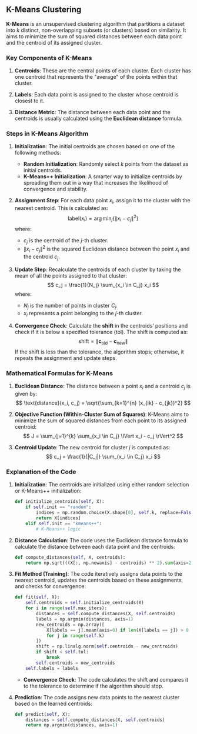 ## K-Means Clustering

**K-Means** is an unsupervised clustering algorithm that partitions a dataset into $k$ distinct, non-overlapping subsets (or clusters) based on similarity. It aims to minimize the sum of squared distances between each data point and the centroid of its assigned cluster.

### Key Components of K-Means

1. **Centroids**: These are the central points of each cluster. Each cluster has one centroid that represents the "average" of the points within that cluster.

2. **Labels**: Each data point is assigned to the cluster whose centroid is closest to it.

3. **Distance Metric**: The distance between each data point and the centroids is usually calculated using the **Euclidean distance** formula.

### Steps in K-Means Algorithm

1. **Initialization**:
   The initial centroids are chosen based on one of the following methods:
   - **Random Initialization**: Randomly select $k$ points from the dataset as initial centroids.
   - **K-Means++ Initialization**: A smarter way to initialize centroids by spreading them out in a way that increases the likelihood of convergence and stability.

2. **Assignment Step**:
   For each data point $x_i$, assign it to the cluster with the nearest centroid. This is calculated as:
   $$
   \text{label}(x_i) = \arg\min_{j} \left\{ \lVert x_i - c_j \rVert^2 \right\}
   $$
   where:
   - $c_j$ is the centroid of the $j$-th cluster.
   - $\lVert x_i - c_j \rVert^2$ is the squared Euclidean distance between the point $x_i$ and the centroid $c_j$.

3. **Update Step**:
   Recalculate the centroids of each cluster by taking the mean of all the points assigned to that cluster:
   $$
   c_j = \frac{1}{N_j} \sum_{x_i \in C_j} x_i
   $$
   where:
   - $N_j$ is the number of points in cluster $C_j$.
   - $x_i$ represents a point belonging to the $j$-th cluster.

4. **Convergence Check**:
   Calculate the **shift** in the centroids’ positions and check if it is below a specified tolerance ($\text{tol}$). The shift is computed as:
   $$
   \text{shift} = \lVert \mathbf{c}_{\text{old}} - \mathbf{c}_{\text{new}} \rVert
   $$
   If the shift is less than the tolerance, the algorithm stops; otherwise, it repeats the assignment and update steps.

### Mathematical Formulas for K-Means

1. **Euclidean Distance**:
   The distance between a point $x_i$ and a centroid $c_j$ is given by:
   $$
   \text{distance}(x_i, c_j) = \sqrt{\sum_{k=1}^{n} (x_{ik} - c_{jk})^2}
   $$

2. **Objective Function (Within-Cluster Sum of Squares)**:
   K-Means aims to minimize the sum of squared distances from each point to its assigned centroid:
   $$
   J = \sum_{j=1}^{k} \sum_{x_i \in C_j} \lVert x_i - c_j \rVert^2
   $$

3. **Centroid Update**:
   The new centroid for cluster $j$ is computed as:
   $$
   c_j = \frac{1}{|C_j|} \sum_{x_i \in C_j} x_i
   $$

### Explanation of the Code

1. **Initialization**:
   The centroids are initialized using either random selection or K-Means++ initialization:

   ```python
   def initialize_centroids(self, X):
       if self.init == "random":
           indices = np.random.choice(X.shape[0], self.k, replace=False)
           return X[indices]
       elif self.init == "kmeans++":
           # K-Means++ logic
   ```

2. **Distance Calculation**:
   The code uses the Euclidean distance formula to calculate the distance between each data point and the centroids:

   ```python
   def compute_distances(self, X, centroids):
       return np.sqrt(((X[:, np.newaxis] - centroids) ** 2).sum(axis=2))
   ```

3. **Fit Method (Training)**:
   The code iteratively assigns data points to the nearest centroid, updates the centroids based on these assignments, and checks for convergence:

   ```python
   def fit(self, X):
       self.centroids = self.initialize_centroids(X)
       for i in range(self.max_iters):
           distances = self.compute_distances(X, self.centroids)
           labels = np.argmin(distances, axis=1)
           new_centroids = np.array([
               X[labels == j].mean(axis=0) if len(X[labels == j]) > 0 else self.centroids[j]
               for j in range(self.k)
           ])
           shift = np.linalg.norm(self.centroids - new_centroids)
           if shift < self.tol:
               break
           self.centroids = new_centroids
       self.labels = labels
   ```

   - **Convergence Check**: The code calculates the shift and compares it to the tolerance to determine if the algorithm should stop.

4. **Prediction**:
   The code assigns new data points to the nearest cluster based on the learned centroids:

   ```python
   def predict(self, X):
       distances = self.compute_distances(X, self.centroids)
       return np.argmin(distances, axis=1)
   ```